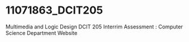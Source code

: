# 11071863_DCIT205
Multimedia and Logic Design DCIT 205 Interrim Assessment  : Computer Science Department Website 
